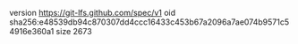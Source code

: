 version https://git-lfs.github.com/spec/v1
oid sha256:e48539db94c870307dd4ccc16433c453b67a2096a7ae074b9571c54916e360a1
size 2673
